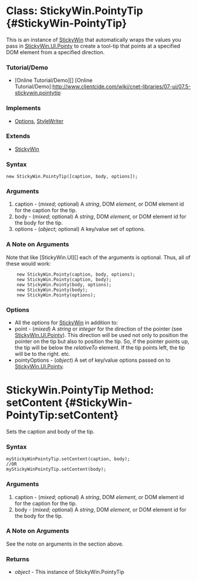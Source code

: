Class: StickyWin.PointyTip {#StickyWin-PointyTip}
=================================================

This is an instance of [StickyWin][] that automatically wraps the values you pass in [StickyWin.UI.Pointy][] to create a tool-tip that points at a specified DOM element from a specified direction.

### Tutorial/Demo

* [Online Tutorial/Demo][]
[Online Tutorial/Demo]:http://www.clientcide.com/wiki/cnet-libraries/07-ui/07.5-stickywin.pointytip

### Implements

* [Options][], [StyleWriter][]

### Extends

* [StickyWin][]

### Syntax

	new StickyWin.PointyTip([caption, body, options]);

### Arguments

1. caption - (*mixed*; optional) A *string*, DOM *element*, or DOM element id for the caption for the tip.
2. body - (*mixed*; optional) A *string*, DOM *element*, or DOM element id for the body for the tip.
3. options - (*object*; optional) A key/value set of options.

### A Note on Arguments

Note that like [StickyWin.UI][] each of the arguments is optional. Thus, all of these would work:

		new StickyWin.Pointy(caption, body, options);
		new StickyWin.Pointy(caption, body);
		new StickyWin.Pointy(body, options);
		new StickyWin.Pointy(body);
		new StickyWin.Pointy(options);

### Options

* All the options for [StickyWin][] in addition to:
* point - (*mixed*) A *string* or *integer* for the direction of the pointer (see [StickyWin.UI.Pointy][]). This direction will be used not only to position the pointer on the tip but also to position the tip. So, if the pointer points up, the tip will be below the *relativeTo* element. If the tip points left, the tip will be to the right. etc.
* pointyOptions - (*object*) A set of key/value options passed on to [StickyWin.UI.Pointy][].

StickyWin.PointyTip Method: setContent {#StickyWin-PointyTip:setContent}
========================================================================

Sets the caption and body of the tip.

### Syntax

	myStickyWinPointyTip.setContent(caption, body);
	//OR
	myStickyWinPointyTip.setContent(body);

### Arguments

1. caption - (*mixed*; optional) A *string*, DOM *element*, or DOM element id for the caption for the tip.
2. body - (*mixed*; optional) A *string*, DOM *element*, or DOM element id for the body for the tip.

### A Note on Arguments

See the note on arguments in the section above.

### Returns

* *object* - This instance of StickyWin.PointyTip

[StickyWin]: http://clientcide.com/docs/UI/StickyWin
[StickyWin.UI.Pointy]: http://clientcide.com/docs/UI/StickyWin.UI.Pointy
[Options]: http://www.mootools.net/docs/core/Class/Class.Extras
[StyleWriter]: http://clientcide.com/docs/UI/StyleWriter